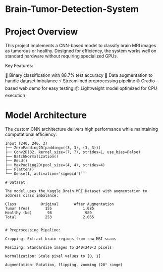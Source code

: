 # Brain-Tumor-Detection-System

# Project Overview
This project implements a CNN-based model to classify brain MRI images as tumorous or healthy. Designed for efficiency, the system works well on standard hardware without requiring specialized GPUs.

Key Features:

🧠 Binary classification with 88.7% test accuracy
🔁 Data augmentation to handle dataset imbalance
⚡ Streamlined preprocessing pipeline
🌐 Gradio-based web demo for easy testing
📦 Lightweight model optimized for CPU execution


# Model Architecture
The custom CNN architecture delivers high performance while maintaining computational efficiency:

```
Input (240, 240, 3)
├── ZeroPadding2D(padding=((3, 3), (3, 3)))
├── Conv2D(32, kernel_size=(7, 7), strides=1, use_bias=False)
├── BatchNormalization()
├── ReLU()
├── MaxPooling2D(pool_size=(4, 4), strides=4)
├── Flatten()
└── Dense(1, activation='sigmoid')```

# Dataset

The model uses the Kaggle Brain MRI Dataset with augmentation to address class imbalance:

Class	        Original	   After Augmentation
Tumor (Yes)       155              1,085
Healthy (No)       98	            980
Total	          253	           2,065


# Preprocessing Pipeline:

Cropping: Extract brain regions from raw MRI scans

Resizing: Standardize images to 240×240×3 pixels

Normalization: Scale pixel values to [0, 1]

Augmentation: Rotation, flipping, zooming (20° range)